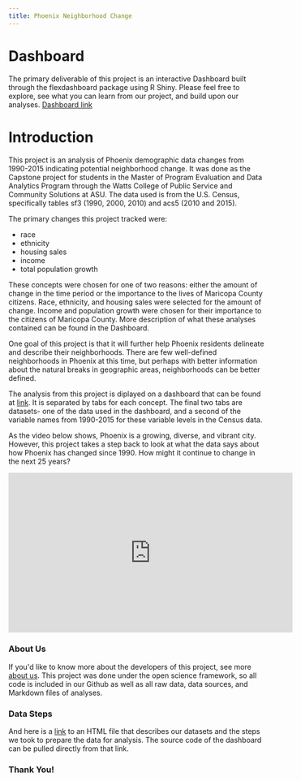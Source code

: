 ```yaml
---
title: Phoenix Neighborhood Change
---
```


# Dashboard

The primary deliverable of this project is an interactive Dashboard built through the flexdashboard package using R Shiny. Please feel free to explore, see what you can learn from our project, and build upon our analyses.
[Dashboard link](https://capstone-2019.shinyapps.io/PEDA_Capstone_2019/)

# Introduction
This project is an analysis of Phoenix demographic data changes from 1990-2015 indicating potential neighborhood change. It was done as the Capstone project for students in the Master of Program Evaluation and Data Analytics Program through the Watts College of Public Service and Community Solutions at ASU. The data used is from the U.S. Census, specifically tables sf3 (1990, 2000, 2010) and acs5 (2010 and 2015). 

The primary changes this project tracked were:
* race
* ethnicity
* housing sales
* income 
* total population growth

These concepts were chosen for one of two reasons: either the amount of change in the time period or the importance to the lives of Maricopa County citizens. Race, ethnicity, and housing sales were selected for the amount of change. Income and population growth were chosen for their importance to the citizens of Maricopa County. More description of what these analyses contained can be found in the Dashboard.

One goal of this project is that it will further help Phoenix residents delineate and describe their neighborhoods. There are few well-defined neighborhoods in Phoenix at this time, but perhaps with better information about the natural breaks in geographic areas, neighborhoods can be better defined. 

The analysis from this project is diplayed on a dashboard that can be found at [link](https://capstone-2019.shinyapps.io/PEDA_Capstone_2019/). It is separated by tabs for each concept. The final two tabs are datasets- one of the data used in the dashboard, and a second of the variable names from 1990-2015 for these variable levels in the Census data.

As the video below shows, Phoenix is a growing, diverse, and vibrant city. However, this project takes a step back to look at what the data says about how Phoenix has changed since 1990. How might it continue to change in the next 25 years?

<iframe width="560" height="315" src="https://www.youtube.com/embed/fYM07019kEc" frameborder="0" allow="accelerometer; autoplay; encrypted-media; gyroscope; picture-in-picture" allowfullscreen></iframe>

### About Us

If you'd like to know more about the developers of this project, see more [about us](about.html). This project was done under the open science framework, so all code is included in our Github as well as all raw data, data sources, and Markdown files of analyses.

### Data Steps

And here is a [link](data-steps.html) to an HTML file that describes our datasets and the steps we took to prepare the data for analysis. The source code of the dashboard can be pulled directly from that link.

### Thank You!


